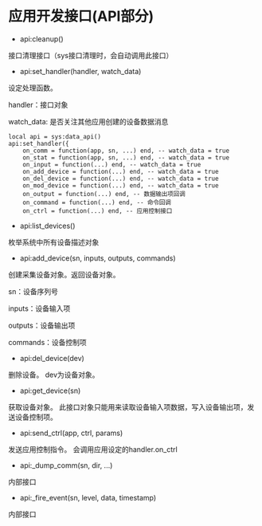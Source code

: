 # 应用开发接口\(API部分\)

* api:cleanup\(\)

接口清理接口（sys接口清理时，会自动调用此接口）

* api:set\_handler\(handler, watch\_data\)

设定处理函数。

handler：接口对象

watch\_data: 是否关注其他应用创建的设备数据消息

```
local api = sys:data_api()
api:set_handler({
    on_comm = function(app, sn, ...) end, -- watch_data = true
    on_stat = function(app, sn, ...) end, -- watch_data = true
    on_input = function(...) end, -- watch_data = true
    on_add_device = function(...) end, -- watch_data = true
    on_del_device = function(...) end, -- watch_data = true
    on_mod_device = function(...) end, -- watch_data = true
    on_output = function(...) end, -- 数据输出项回调
    on_command = function(...) end, -- 命令回调
    on_ctrl = function(...) end, -- 应用控制接口
```

* api:list\_devices\(\)

枚举系统中所有设备描述对象

* api:add\_device\(sn, inputs, outputs, commands\)

创建采集设备对象。返回设备对象。

sn：设备序列号

inputs：设备输入项

outputs：设备输出项

commands：设备控制项

* api:del\_device\(dev\)

删除设备。 dev为设备对象。

* api:get\_device\(sn\)

获取设备对象。 此接口对象只能用来读取设备输入项数据，写入设备输出项，发送设备控制项。

* api:send\_ctrl\(app, ctrl, params\)

发送应用控制指令。 会调用应用设定的handler.on\_ctrl

* api:\_dump\_comm\(sn, dir, ...\)

内部接口

* api:_fire_event(sn, level, data, timestamp)

内部接口


